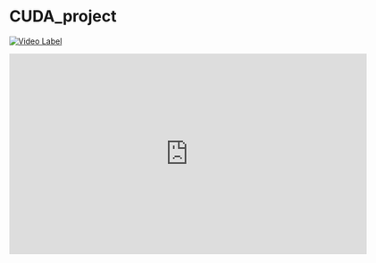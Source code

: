 # CUDA_project

[![Video Label](http://img.youtube.com/vi/V1jFXhBzlAc/0.jpg)](https://youtu.be/V1jFXhBzlAc)

<iframe width="640" height="360" src="https://youtu.be/V1jFXhBzlAc" frameborder="0" gesture="media" allowfullscreen=""></iframe>
